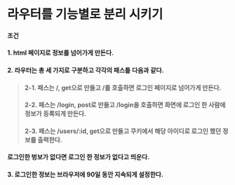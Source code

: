 # 라우터를 기능별로 분리 시키기

#### 조건
#### 1. html 페이지로 정보를 넘어가게 만든다.
#### 2. 라우터는 총 세 가지로 구분하고 각각의 패스틑 다음과 같다.
> #### 2-1. 패스는 /, get으로 만들고 /를 호출하면 로그인 페이지로 넘어가게 만든다.
> #### 2-2. 패스는 /login, post로 만들고 /login을 호출하면 화면에 로그인 한 사람에 정보가 등록되게 만든다.
> #### 2-3. 패스는 /users/:id, get으로 만들고 쿠키에서 해당 아이디로 로그인 했던 정보를 출력한다. 
####          로그인한 벙보가 없다면 로그인 한 정보가 없다고 띄운다. 
#### 3. 로그인한 정보는 브라우저에 90일 동안 지속되게 설정한다.
